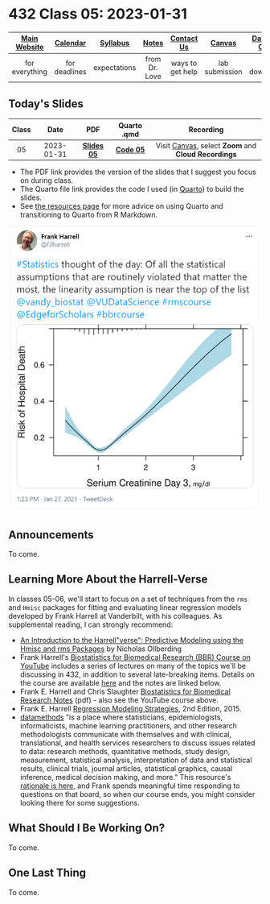 # 432 Class 05: 2023-01-31

[Main Website](https://thomaselove.github.io/432-2023/) | [Calendar](https://thomaselove.github.io/432-2023/calendar.html) | [Syllabus](https://thomaselove.github.io/432-syllabus-2023/) | [Notes](https://thomaselove.github.io/432-notes/) | [Contact Us](https://thomaselove.github.io/432-2023/contact.html) | [Canvas](https://canvas.case.edu) | [Data and Code](https://github.com/THOMASELOVE/432-data) | [Sources](https://github.com/THOMASELOVE/432-classes-2023/tree/main/sources)
:-----------: | :--------------: | :----------: | :---------: | :-------------: | :-----------: | :------------: |:------:
for everything | for deadlines | expectations | from Dr. Love | ways to get help | lab submission | for downloads | to read

## Today's Slides

Class | Date | PDF | Quarto .qmd | Recording
:---: | :--------: | :------: | :------: | :-------------:
05 | 2023-01-31 | **[Slides 05](https://github.com/THOMASELOVE/432-slides-2023/blob/main/slides05.pdf)** | **[Code 05](https://github.com/THOMASELOVE/432-slides-2023/blob/main/slides05.qmd)** | Visit [Canvas](https://canvas.case.edu/), select **Zoom** and **Cloud Recordings**

- The PDF link provides the version of the slides that I suggest you focus on during class.
- The Quarto file link provides the code I used (in [Quarto](https://quarto.org/)) to build the slides.
- See [the resources page](https://github.com/THOMASELOVE/432-classes-2023/tree/main/sources#learning-about-quarto-and-making-the-switch-from-r-markdown) for more advice on using Quarto and transitioning to Quarto from R Markdown. 

![](harrell_tw.png)

## Announcements
 
To come.

## Learning More About the Harrell-Verse

In classes 05-06, we'll start to focus on a set of techniques from the `rms` and `Hmisc` packages for fitting and evaluating linear regression models developed by Frank Harrell at Vanderbilt, with his colleagues. As supplemental reading, I can strongly recommend:

- [An Introduction to the Harrell"verse": Predictive Modeling using the Hmisc and rms Packages](https://www.nicholas-ollberding.com/post/an-introduction-to-the-harrell-verse-predictive-modeling-using-the-hmisc-and-rms-packages/) by Nicholas Ollberding
- Frank Harrell's [Biostatistics for Biomedical Research (BBR) Course on YouTube](https://www.youtube.com/channel/UC-o_ZZ0tuFUYn8e8rf-QURA/videos) includes a series of lectures on many of the topics we'll be discussing in 432, in addition to several late-breaking items. Details on the course are available [here](https://hbiostat.org/bbr/) and the notes are linked below.
- Frank E. Harrell and Chris Slaughter [Biostatistics for Biomedical Research Notes](http://hbiostat.org/doc/bbr.pdf) (pdf) - also see the YouTube course above.
- Frank E. Harrell [Regression Modeling Strategies](https://github.com/THOMASELOVE/432-classes-2023/blob/main/sources/pdf/Harrell_Regression_Modeling_Strategies_2015_2e_protected.pdf), 2nd Edition, 2015.
- [datamethods](https://discourse.datamethods.org/) "is a place where statisticians, epidemiologists, informaticists, machine learning practitioners, and other research methodologists communicate with themselves and with clinical, translational, and health services researchers to discuss issues related to data: research methods, quantitative methods, study design, measurement, statistical analysis, interpretation of data and statistical results, clinical trials, journal articles, statistical graphics, causal inference, medical decision making, and more." This resource's [rationale is here](http://fharrell.com/post/disc), and Frank spends meaningful time responding to questions on that board, so when our course ends, you might consider looking there for some suggestions.

## What Should I Be Working On?

To come.

## One Last Thing

To come.
